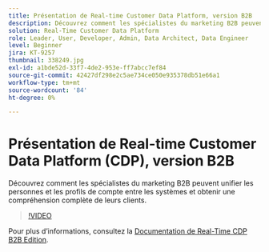 ```yaml
---
title: Présentation de Real-time Customer Data Platform, version B2B
description: Découvrez comment les spécialistes du marketing B2B peuvent unifier les personnes et les profils de compte entre les systèmes et obtenir une compréhension complète de leurs clients.
solution: Real-Time Customer Data Platform
role: Leader, User, Developer, Admin, Data Architect, Data Engineer
level: Beginner
jira: KT-9257
thumbnail: 338249.jpg
exl-id: a1bde52d-33f7-4de2-953e-ff7abcc7ef84
source-git-commit: 42427df298e2c5ae734ce050e935378db51e66a1
workflow-type: tm+mt
source-wordcount: '84'
ht-degree: 0%

---
```


# Présentation de Real-time Customer Data Platform (CDP), version B2B

Découvrez comment les spécialistes du marketing B2B peuvent unifier les personnes et les profils de compte entre les systèmes et obtenir une compréhension complète de leurs clients.

>[!VIDEO](https://video.tv.adobe.com/v/338249?quality=12&learn=on)

Pour plus d’informations, consultez la [Documentation de Real-Time CDP B2B Edition](https://experienceleague.adobe.com/docs/experience-platform/rtcdp/b2b-overview.html).
